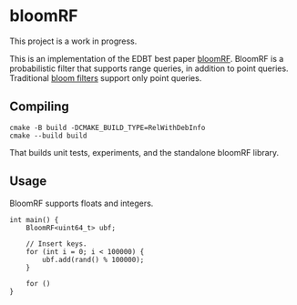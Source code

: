 # bloomRF

This project is a work in progress.

This is an implementation of the EDBT best paper [bloomRF](https://openproceedings.org/2023/conf/edbt/paper-190.pdf).
BloomRF is a probabilistic filter that supports range queries, in addition to point queries.  Traditional
[bloom filters](https://en.wikipedia.org/wiki/Bloom_filter) support only point queries.

## Compiling

```
cmake -B build -DCMAKE_BUILD_TYPE=RelWithDebInfo
cmake --build build
```

That builds unit tests, experiments, and the standalone bloomRF library.

## Usage

BloomRF supports floats and integers.

```
int main() {
    BloomRF<uint64_t> ubf;

    // Insert keys.
    for (int i = 0; i < 100000) {
        ubf.add(rand() % 100000);
    }

    for ()
}

```